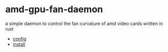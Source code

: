 # amd-gpu-fan-daemon

a simple daemon to control the fan curvature of amd video cards written in rust

- [config](config.md)
- [install](install.md)

